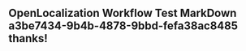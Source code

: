 <properties
ms.topic="hero-topic"
ms.test1="hero-topic"
ms.test2="test"/>

## OpenLocalization Workflow Test MarkDown a3be7434-9b4b-4878-9bbd-fefa38ac8485 thanks!
